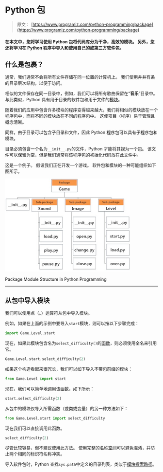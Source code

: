 # Python 包

> 原文： [https://www.programiz.com/python-programming/package](https://www.programiz.com/python-programming/package)

#### 在本文中，您将学习使用 Python 包将代码库分为干净，高效的模块。 另外，您还将学习在 Python 程序中导入和使用自己的或第三方软件包。

## 什么是包裹？

通常，我们通常不会将所有文件存储在同一位置的计算机上。 我们使用井井有条的目录层次结构，以便于访问。

相似的文件保存在同一目录中，例如，我们可以将所有歌曲保留在“**音乐**”目录中。 与此类似，Python 具有用于目录的软件包和用于文件的[模块](/python-programming/modules)。

随着我们的应用中包含许多模块的程序变得越来越大，我们将相似的模块放在一个程序包中，而将不同的模块放在不同的程序包中。 这使项目（程序）易于管理且概念清晰。

同样，由于目录可以包含子目录和文件，因此 Python 程序包可以具有子程序包和模块。

目录必须包含一个名为`__init__.py`的文件，Python 才能将其视为一个包。 该文件可以保留为空，但是我们通常将该程序包的初始化代码放在此文件中。

这是一个例子。 假设我们正在开发一个游戏。 软件包和模块的一种可能组织如下图所示。

![Package Module Structure in Python Programming](img/642658db561640ab35eca32f7022300e.png "Package Module Structure")

Package Module Structure in Python Programming



* * *

## 从包中导入模块

我们可以使用点（。）运算符从包中导入模块。

例如，如果在上面的示例中要导入`start`模块，则可以按以下步骤完成：

```py
import Game.Level.start
```

现在，如果此模块包含名为`select_difficulty()`的[函数](/python-programming/function)，则必须使用全名来引用它。

```py
Game.Level.start.select_difficulty(2)
```

如果这个构造看起来很冗长，我们可以如下导入不带包前缀的模块：

```py
from Game.Level import start
```

现在，我们可以简单地调用该函数，如下所示：

```py
start.select_difficulty(2)
```

从包中的模块仅导入所需函数（或类或变量）的另一种方法如下：

```py
from Game.Level.start import select_difficulty
```

现在我们可以直接调用此函数。

```py
select_difficulty(2)
```

尽管比较容易，但不建议使用此方法。 使用完整的[名称空间](/python-programming/namespace)可以避免混淆，并防止两个相同的标识符名称冲突。

导入软件包时，Python 查找`sys.path`中定义的目录列表，类似于[模块搜索路径](/python-programming/modules#search)。
